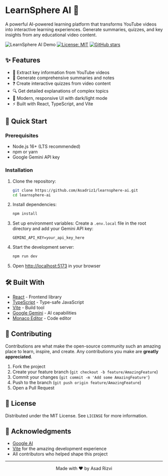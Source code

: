# LearnSphere AI 🚀

A powerful AI-powered learning platform that transforms YouTube videos into interactive learning experiences. Generate summaries, quizzes, and key insights from any educational video content.

![LearnSphere AI Demo](https://img.shields.io/badge/Demo-Live-success)
[![License: MIT](https://img.shields.io/badge/License-MIT-yellow.svg)](https://opensource.org/licenses/MIT)
[![GitHub stars](https://img.shields.io/github/stars/Asadriz1/learnsphere-ai?style=social)](https://github.com/Asadriz1/learnsphere-ai/stargazers)

## ✨ Features

- 🎥 Extract key information from YouTube videos
- 📝 Generate comprehensive summaries and notes
- ❓ Create interactive quizzes from video content
- 🔍 Get detailed explanations of complex topics
- 🎨 Modern, responsive UI with dark/light mode
- ⚡ Built with React, TypeScript, and Vite

## 🚀 Quick Start

### Prerequisites

- Node.js 16+ (LTS recommended)
- npm or yarn
- Google Gemini API key

### Installation

1. Clone the repository:
   ```bash
   git clone https://github.com/Asadriz1/learnsphere-ai.git
   cd learnsphere-ai
   ```

2. Install dependencies:
   ```bash
   npm install
   ```

3. Set up environment variables:
   Create a `.env.local` file in the root directory and add your Gemini API key:
   ```env
   GEMINI_API_KEY=your_api_key_here
   ```

4. Start the development server:
   ```bash
   npm run dev
   ```

5. Open [http://localhost:5173](http://localhost:5173) in your browser

## 🛠️ Built With

- [React](https://reactjs.org/) - Frontend library
- [TypeScript](https://www.typescriptlang.org/) - Type-safe JavaScript
- [Vite](https://vitejs.dev/) - Build tool
- [Google Gemini](https://ai.google.dev/) - AI capabilities
- [Monaco Editor](https://microsoft.github.io/monaco-editor/) - Code editor

## 🤝 Contributing

Contributions are what make the open-source community such an amazing place to learn, inspire, and create. Any contributions you make are **greatly appreciated**.

1. Fork the project
2. Create your feature branch (`git checkout -b feature/AmazingFeature`)
3. Commit your changes (`git commit -m 'Add some AmazingFeature'`)
4. Push to the branch (`git push origin feature/AmazingFeature`)
5. Open a Pull Request

## 📝 License

Distributed under the MIT License. See `LICENSE` for more information.

## 🙏 Acknowledgments

- [Google AI](https://ai.google/)
- [Vite](https://vitejs.dev/) for the amazing development experience
- All contributors who helped shape this project

---

<div align="center">
  Made with ❤️ by Asad Rizvi
</div>
